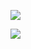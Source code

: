 ![](http://latex.codecogs.com/gif.latex?\\mu_{ML}=\\frac{1}{N}\\sum_{n=1}^{N}x_n)

![](http://latex.codecogs.com/gif.latex?\\sigma^{2}_{ML}=\\frac{1}{N}\\sum_{n=1}^{N}(x_n-\\mu_{ML})^2)
